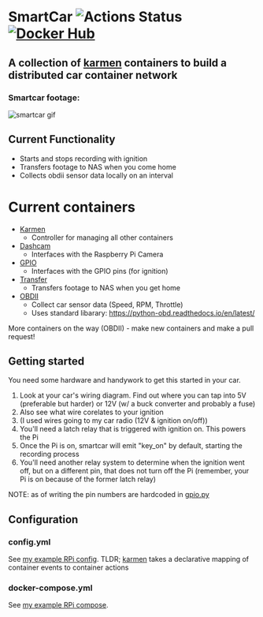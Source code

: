 # SmartCar ![Actions Status](https://github.com/jrcichra/smartcar/workflows/smartcar%20CI/CD/badge.svg) [![Docker Hub](https://img.shields.io/badge/docker-hub-blue.svg)](https://hub.docker.com/r/jrcichra/)

## A collection of [karmen](https://github.com/jrcichra/karmen) containers to build a distributed car container network

### Smartcar footage:
![smartcar gif](./smartcar.gif)

## Current Functionality
+ Starts and stops recording with ignition
+ Transfers footage to NAS when you come home
+ Collects obdii sensor data locally on an interval

# Current containers
+ [Karmen](https://github.com/jrcichra/karmen) 
  + Controller for managing all other containers
+ [Dashcam](./containers/dashcam)
  + Interfaces with the Raspberry Pi Camera
+ [GPIO](./containers/gpio)
  + Interfaces with the GPIO pins (for ignition)
+ [Transfer](./containers/transfer)
  + Transfers footage to NAS when you get home
+ [OBDII](./containers/obdii)
  + Collect car sensor data (Speed, RPM, Throttle)
  + Uses standard libarary: https://python-obd.readthedocs.io/en/latest/

More containers on the way (OBDII) - make new containers and make a pull request!


## Getting started
You need some hardware and handywork to get this started in your car.
1. Look at your car's wiring diagram. Find out where you can tap into 5V (preferable but harder) or 12V (w/ a buck converter and probably a fuse)
2. Also see what wire corelates to your ignition
3. (I used wires going to my car radio (12V & ignition on/off))
4. You'll need a latch relay that is triggered with ignition on. This powers the Pi
5. Once the Pi is on, smartcar will emit "key_on" by default, starting the recording process
6. You'll need another relay system to determine when the ignition went off, but on a different pin, that does not turn off the Pi (remember, your Pi is on because of the former latch relay)

NOTE: as of writing the pin numbers are hardcoded in [gpio.py](./containers/gpio/gpio.py)

## Configuration
### config.yml
See [my example RPi config](./test_config_rpi.yml). TLDR; [karmen](https://github.com/jrcichra/karmen) takes a declarative mapping of container events to container actions

### docker-compose.yml
See [my example RPi compose](./docker-compose-test-rpi.yml). 